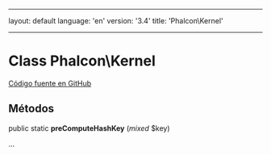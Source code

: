 * * *

layout: default language: 'en' version: '3.4' title: 'Phalcon\Kernel'

* * *

# Class **Phalcon\Kernel**

<a href="https://github.com/phalcon/cphalcon/tree/v3.4.0/phalcon/kernel.zep" class="btn btn-default btn-sm">Código fuente en GitHub</a>

## Métodos

public static **preComputeHashKey** (*mixed* $key)

...